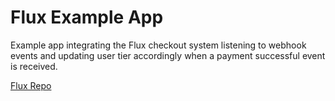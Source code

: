 # Flux Example App

Example app integrating the Flux checkout system listening to webhook events and updating user tier accordingly when a payment successful event is received.

[Flux Repo](https://github.com/builders-garden/flux)
